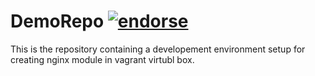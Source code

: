 DemoRepo [![endorse](https://api.coderwall.com/mehikmat/endorsecount.png)](https://coderwall.com/mehikmat)
==========

This is the repository containing a developement environment setup for creating nginx module in vagrant virtubl box.





